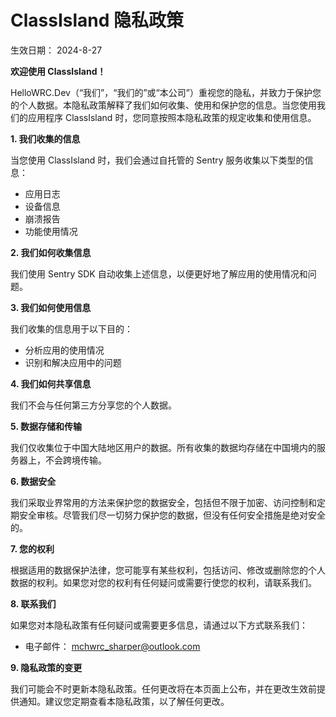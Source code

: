 # ClassIsland 隐私政策

生效日期： 2024-8-27

**欢迎使用 ClassIsland！**

HelloWRC.Dev（“我们”，“我们的”或“本公司”）重视您的隐私，并致力于保护您的个人数据。本隐私政策解释了我们如何收集、使用和保护您的信息。当您使用我们的应用程序 ClassIsland 时，您同意按照本隐私政策的规定收集和使用信息。

**1. 我们收集的信息**

当您使用 ClassIsland 时，我们会通过自托管的 Sentry 服务收集以下类型的信息：

- 应用日志
- 设备信息
- 崩溃报告
- 功能使用情况

**2. 我们如何收集信息**

我们使用 Sentry SDK 自动收集上述信息，以便更好地了解应用的使用情况和问题。

**3. 我们如何使用信息**

我们收集的信息用于以下目的：

- 分析应用的使用情况
- 识别和解决应用中的问题

**4. 我们如何共享信息**

我们不会与任何第三方分享您的个人数据。

**5. 数据存储和传输**

我们仅收集位于中国大陆地区用户的数据。所有收集的数据均存储在中国境内的服务器上，不会跨境传输。

**6. 数据安全**

我们采取业界常用的方法来保护您的数据安全，包括但不限于加密、访问控制和定期安全审核。尽管我们尽一切努力保护您的数据，但没有任何安全措施是绝对安全的。

**7. 您的权利**

根据适用的数据保护法律，您可能享有某些权利，包括访问、修改或删除您的个人数据的权利。如果您对您的权利有任何疑问或需要行使您的权利，请联系我们。

**8. 联系我们**

如果您对本隐私政策有任何疑问或需要更多信息，请通过以下方式联系我们：

- 电子邮件： mchwrc_sharper@outlook.com

**9. 隐私政策的变更**

我们可能会不时更新本隐私政策。任何更改将在本页面上公布，并在更改生效前提供通知。建议您定期查看本隐私政策，以了解任何更改。
